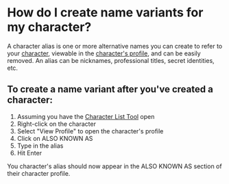# How do I create name variants for my character?

A character alias is one or more alternative names you can create to refer to your [character](/What%20is/a%20Character.md), viewable in the [character's profile](/How%20do%20I/view/a%20character%20profile.md), and can be easily removed. An alias can be nicknames, professional titles, secret identities, etc. 

## To create a name variant after you've created a character:

1. Assuming you have the [Character List Tool](/What%20can%20I%20do%20with/the%20Character%20List%20Tool.md) open
2. Right-click on the character
3. Select "View Profile" to open the character's profile
4. Click on ALSO KNOWN AS 
5. Type in the alias
6. Hit Enter 

You character's alias should now appear in the ALSO KNOWN AS section of their character profile. 